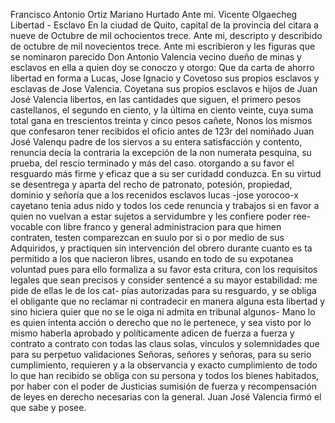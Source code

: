 Francisco Antonio Ortiz
Mariano Hurtado
Ante mi. Vicente Olgaecheg
Libertad - Esclavo
En la ciudad de Quito, capital de la provincia del citara a nueve de Octubre de mil ochocientos trece. Ante mi, descripto y
describido
de octubre de mil novecientos trece. Ante mi escribieron y les figuras que se nominaron parecido Don Antonio Valencia vecino dueño de minas y esclavos en ella a quien doy se conoczo y otorgo: Que da carta de ahorro libertad en forma a Lucas, Jose Ignacio y Covetoso sus propios esclavos y esclavas de Jose Valencia.
Coyetana sus propios esclavos e hijos de Juan José Valencia libertos, en las cantidades que siguen, el primero pesos castellanos, el segundo en ciento, y la última en ciento veinte, cuya suma total gana en trescientos treinta y cinco pesos cañete,
Nonos los mismos que confesaron tener recibidos el oficio antes de 123r del nomiñado Juan José Valenqu padre de los siervos a su entera satisfacción y contento, renuncia decía la contraria la excepción de la non numerata pesquina, su prueba, del rescio terminado y más del caso.
otorgando a su favor el resguardo más firme y eficaz que a su ser
curidadd conduzca. En su virtud se desentrega y aparta del
recho de patronato, potesión, propiedad, dominio y señoría que a los
recenidos esclavos lucas -jose yorocoo-x cayetano tenia adus
nido y todos los cede renuncia y trabajos si en favor a quien no vuelvan a estar sujetos a servidumbre y les confiere poder ree- vocable con libre franco y general administracion para que himen contraten, testen comparezcan en suulo por si o por medio de sus
Adquiridos, y practiquen sin intervención del obrero durante cuanto es
ta permitido a los que nacieron libres, usando en todo de su
expotanea voluntad pues para ello formaliza a su favor esta
critura, con los requisitos legales que sean precisos y consider
sentencé a su mayor estabilidad: me pide de ellas le de los cat- pías autorizadas para su resguardo, y se obliga el obligante que no reclamar ni contradecir en manera alguna esta libertad y sino hiciera quier que no se le oiga ni admita en tribunal algunos-
Mano lo es quien intenta acción o derecho que no le pertenece, y sea visto por lo mismo haberla aprobado y políticamente adicen de fuerza a fuerza y contrato a contrato con todas las claus solas, vinculos y solemnidades que para su perpetuo validaciones
Señoras, señores y señoras, para su serio cumplimiento, requieren y a la observancia y exacto cumplimiento de todo lo que han recibido se obliga con su persona y todos los bienes habitados, por haber con el poder de Justicias sumisión de fuerza y recompensación de leyes en derecho necesarias con la general.
Juan José Valencia firmó el que sabe y posee.